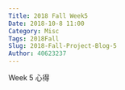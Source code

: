 ```yaml
---
Title: 2018 Fall Week5
Date: 2018-10-8 11:00
Category: Misc
Tags: 2018Fall
Slug: 2018-Fall-Project-Blog-5
Author: 40623237
---
```


Week 5 心得

<!-- PELICAN_END_SUMMARY -->


